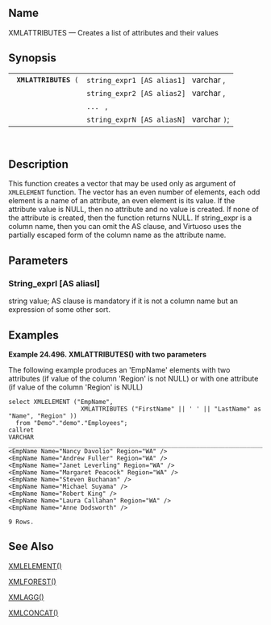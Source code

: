 <div>

<div>

</div>

<div>

## Name

XMLATTRIBUTES — Creates a list of attributes and their values

</div>

<div>

## Synopsis

<div>

|                            |                                          |
|----------------------------|------------------------------------------|
| ` `**`XMLATTRIBUTES`**` (` | `string_expr1 [AS alias1] ` varchar ,    |
|                            | `string_expr2 [AS alias2] ` varchar ,    |
|                            | `... ` ,                                 |
|                            | `string_exprN [AS aliasN] ` varchar `)`; |

<div>

 

</div>

</div>

</div>

<div>

## Description

This function creates a vector that may be used only as argument of
`XMLELEMENT` function. The vector has an even number of elements, each
odd element is a name of an attribute, an even element is its value. If
the attribute value is NULL, then no attribute and no value is created.
If none of the attribute is created, then the function returns NULL. If
string_expr is a column name, then you can omit the AS clause, and
Virtuoso uses the partially escaped form of the column name as the
attribute name.

</div>

<div>

## Parameters

<div>

### String_exprI \[AS aliasI\]

string value; AS clause is mandatory if it is not a column name but an
expression of some other sort.

</div>

</div>

<div>

## Examples

<div>

**Example 24.496. XMLATTRIBUTES() with two parameters**

<div>

The following example produces an 'EmpName' elements with two attributes
(if value of the column 'Region' is not NULL) or with one attribute (if
value of the column 'Region' is NULL)

``` screen
select XMLELEMENT ("EmpName",
                    XMLATTRIBUTES ("FirstName" || ' ' || "LastName" as "Name", "Region" ))
  from "Demo"."demo"."Employees";
callret
VARCHAR
_______________________________________________________________________________
<EmpName Name="Nancy Davolio" Region="WA" />
<EmpName Name="Andrew Fuller" Region="WA" />
<EmpName Name="Janet Leverling" Region="WA" />
<EmpName Name="Margaret Peacock" Region="WA" />
<EmpName Name="Steven Buchanan" />
<EmpName Name="Michael Suyama" />
<EmpName Name="Robert King" />
<EmpName Name="Laura Callahan" Region="WA" />
<EmpName Name="Anne Dodsworth" />

9 Rows. 
```

</div>

</div>

  

</div>

<div>

## See Also

<a href="fn_xmlelement.html" class="link"
title="XMLELEMENT">XMLELEMENT()</a>

<a href="fn_xmlforest.html" class="link"
title="XMLFOREST">XMLFOREST()</a>

<a href="fn_xmlagg.html" class="link" title="XMLAGG">XMLAGG()</a>

<a href="fn_xmlconcat.html" class="link"
title="XMLCONCAT">XMLCONCAT()</a>

</div>

</div>
